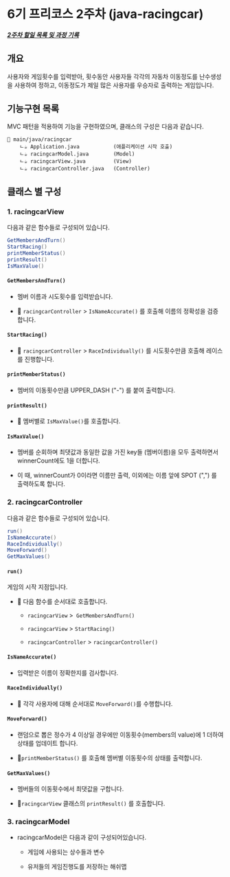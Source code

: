 # 6기 프리코스 2주차 (java-racingcar)

##### [2주차 할일 목록 및 과정 기록](priority.md)

## 개요

사용자와 게임횟수를 입력받아, 횟수동안 사용자들 각각의 자동차 이동정도를 난수생성을 사용하여 정하고, 이동정도가 제일 많은 사용자를 우승자로 출력하는 게임입니다.

## 기능구현 목록

MVC 패턴을 적용하여 기능을 구현하였으며, 클래스의 구성은 다음과 같습니다.

```
📁 main/java/racingcar
    ㄴ☕ Application.java           (애플리케이션 시작 호출)
    ㄴ☕ racingcarModel.java        (Model)
    ㄴ☕ racingcarView.java         (View)
    ㄴ☕ racingcarController.java   (Controller)
```

## 클래스 별 구성

### 1. racingcarView

다음과 같은 함수들로 구성되어 있습니다. 

```java
GetMembersAndTurn() 
StartRacing()  
printMemberStatus() 
printResult()
IsMaxValue()
```

#### `GetMembersAndTurn()`

- 멤버 이름과 시도횟수를 입력받습니다.

- 🚨 `racingcarController` > `IsNameAccurate()` 를 호출해 이름의 정확성을 검증합니다.

#### `StartRacing()`

- 🚨 `racingcarController` > `RaceIndividually()` 를 시도횟수만큼 호출해 레이스를 진행합니다.

#### `printMemberStatus()`

- 멤버의 이동횟수만큼 UPPER_DASH ("-") 를 붙여 출력합니다.

#### `printResult()`

- 🚨 멤버별로 `IsMaxValue()`를 호출합니다. 

#### `IsMaxValue()`

- 멤버를 순회하며 최댓값과 동일한 값을 가진 key들 (멤버이름)을 모두 출력하면서 winnerCount에도 1을 더합니다.

- 이 때, winnerCount가 0이라면 이름만 출력, 이외에는 이름 앞에 SPOT (",") 를 출력하도록 합니다. 

### 2. racingcarController

다음과 같은 함수들로 구성되어 있습니다.

```java
run() 
IsNameAccurate() 
RaceIndividually() 
MoveForward() 
GetMaxValues()
```

#### `run()`

게임의 시작 지점입니다. 

- 🚨 다음 함수를 순서대로 호출합니다. 
  
  - `racingcarView` >` GetMembersAndTurn()`
  
  - `racingcarView` > `StartRacing()`
  
  - `racingcarController` > `racingcarController()`

#### `IsNameAccurate()`

- 입력받은 이름이 정확한지를 검사합니다.

#### `RaceIndividually()`

- 🚨 각각 사용자에 대해 순서대로 `MoveForward()`를 수행합니다. 

#### `MoveForward()`

- 랜덤으로 뽑은 정수가 4 이상일 경우에만 이동횟수(members의 value)에 1 더하여 상태를 업데이트 합니다.

- 🚨`printMemberStatus()` 를 호출해 멤버별 이동횟수의 상태를 출력합니다.

#### `GetMaxValues()`

- 멤버들의 이동횟수에서 최댓값을 구합니다. 

- 🚨`racingcarView` 클래스의 `printResult()` 를 호출합니다. 

### 3. racingcarModel

- racingcarModel은 다음과 같이 구성되어있습니다. 
  
  - 게임에 사용되는 상수들과 변수
  
  - 유저들의 게임진행도를 저장하는 해쉬맵
